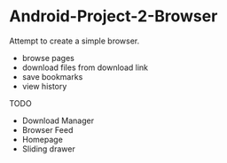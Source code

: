 # Android-Project-2-Browser
Attempt to create a simple browser.
- browse pages
- download files from download link
- save bookmarks 
- view history  


TODO
- Download Manager
- Browser Feed 
- Homepage 
- Sliding drawer
